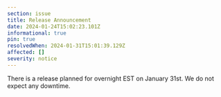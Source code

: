 ```yaml
---
section: issue
title: Release Announcement
date: 2024-01-24T15:02:23.101Z
informational: true
pin: true
resolvedWhen: 2024-01-31T15:01:39.129Z
affected: []
severity: notice
---
```

There is a release planned for overnight EST on January 31st. We do not expect any downtime.
